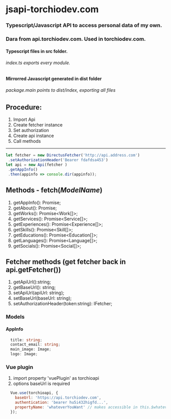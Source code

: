 # jsapi-torchiodev.com

### Typescript/Javascript API to access personal data of my own.
### Dara from api.torchiodev.com. Used in torchiodev.com.

#### Typescript files in src folder. 
###### index.ts exports every module.
#### Mirrorred Javascript generated in dist folder
###### package.main points to dist/index, exporting all files

## Procedure:
 1. Import Api
 2. Create fetcher instance
 3. Set authorization
 4. Create api instance
 5. Call methods
 ___
 ```typescript
let fetcher = new DirectusFetcher('http://api.address.com')
  .setAuthorizationHeader('Bearer fdafdsa453')
let api = new Api(fetcher )
  .getAppInfo()
  .then(appinfo => console.dir(appinfo));
 ```

## Methods - fetch(__*ModelName*__)
1. getAppInfo(): Promise<AppInfo>;
2. getAbout(): Promise<About>;
3. getWorks(): Promise<Work[]>;
4. getServices(): Promise<Service[]>;
5. getExperiences(): Promise<Experience[]>;
6. getSkills(): Promise<Skill[]>;
7. getEducations(): Promise<Education[]>;
8. getLanguages(): Promise<Language[]>;
9. getSocials(): Promise<Social[]>;

## Fetcher methods (get fetcher back in api.getFetcher())
1. getApiUrl():string;
2. getBaseUrl(): string;
3. setApiUrl(apiUrl: string);
4. setBaseUrl(baseUrl: string);
5. setAuthorizationHeader(token:string): IFetcher;

### Models

#### AppInfo
```typescript
  title: string;
  contact_email: string;
  main_image: Image;
  logo: Image;
```

### Vue plugin 
1. import property 'vuePlugin' as torchioapi
2. options baseUrl is required

```javascript
  Vue.use(torchioapi, {
    baseUrl: 'https://api.torchiodev.com',
    authentication: 'bearer hu5i432higfd...',
    propertyName: 'whateverYouWant' // makes accessible in this.$whateverYouWant
  });
```